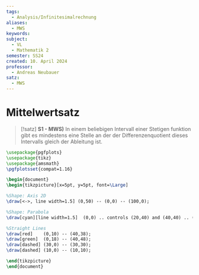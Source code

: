 ```yaml
---
tags:
  - Analysis/Infinitesimalrechnung
aliases:
  - MWS
keywords: 
subject:
  - VL
  - Mathematik 2
semester: SS24
created: 10. April 2024
professor:
  - Andreas Neubauer
satz:
  - MWS
---
```

 

# Mittelwertsatz

> [!satz] **S1 - MWS)** 
> In einem beliebigen Intervall einer Stetigen funktion gibt es mindestens eine Stelle an der der Differenzenquotient dieses Intervalls gleich der Ableitung ist.

```tikz
\usepackage{pgfplots}
\usepackage{tikz}
\usepackage{amsmath}
\pgfplotsset{compat=1.16}

\begin{document}
\begin{tikzpicture}[x=5pt, y=5pt, font=\Large]

%Shape: Axis 2D
\draw[<->, line width=1.5] (0,50) -- (0,0) -- (100,0);

%Shape: Parabola
\draw[cyan][line width=1.5]  (0,0) .. controls (20,40) and (40,40) .. (60,0);

%Straight Lines
\draw[red]    (0,10) -- (40,38);
\draw[green]  (0,18) -- (40,48);
\draw[dashed] (30,0) -- (30,30);
\draw[dashed] (10,0) -- (10,10);

\end{tikzpicture}
\end{document}
```